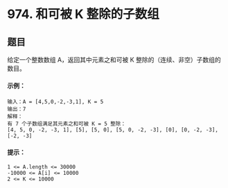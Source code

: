 # 974. 和可被 K 整除的子数组

## 题目

给定一个整数数组 A，返回其中元素之和可被 K 整除的（连续、非空）子数组的数目。

#### 示例：

```
输入：A = [4,5,0,-2,-3,1], K = 5
输出：7
解释：
有 7 个子数组满足其元素之和可被 K = 5 整除：
[4, 5, 0, -2, -3, 1], [5], [5, 0], [5, 0, -2, -3], [0], [0, -2, -3], [-2, -3]
```

#### 提示：

```
1 <= A.length <= 30000
-10000 <= A[i] <= 10000
2 <= K <= 10000
```